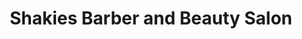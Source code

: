 ---
title: "Shakies Barber and Beauty Salon"
url: /fontana/shakies-barber-and-beauty-salon/
shop: hairdresser
---